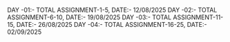 DAY -01:- TOTAL ASSIGNMENT-1-5, DATE:- 12/08/2025
DAY -02:- TOTAL ASSIGNMENT-6-10, DATE:- 19/08/2025
DAY -03:- TOTAL ASSIGNMENT-11-15, DATE:- 26/08/2025
DAY -04:- TOTAL ASSIGNMENT-16-25, DATE:- 02/09/2025
